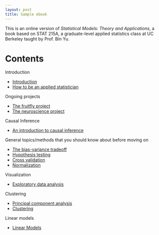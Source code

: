 ```yaml
---
layout: post
title: Sample ebook
---
```


This is an online version of *Statistical Models: Theory and Applications*, a book based on STAT 215A, a graduate-level applied statistics class at UC Berkeley taught by Prof. Bin Yu.



# Contents #

Introduction

* [Introduction][intro]
* [How to be an applied statistician][how]


Ongoing projects

* [The fruitfly project][fly]
* [The neuroscience project][neuro]


Causal Inference

* [An introduction to causal inference][causal]


General topics/methods that you should know about before moving on

* [The bias-variance tradeoff][trade]
* [Hypothesis testing][test]
* [Cross validation][cv]
* [Normalization][norm]


Visualization

* [Exploratory data analysis][eda]


Clustering

* [Principal component analysis][pca]
* [Clustering][clust]

Linear models

* [Linear Models][lin]


[intro]: 0-introduction.html 
[how]: 1-philosophy.html
[fly]: 2-fruitfly.html 
[causal]: 3-causal.html
[eda]: 4-eda.html 
[trade]: 5-tradeoff.html
[test]: 6-testing.html
[cv]: 7-cv.html
[lin]: 8-linear.html
[neuro]: 9-neuro.html
[norm]: 10-normalization.html
[pca]: 11-pca.html
[clust]: 12-clust.html